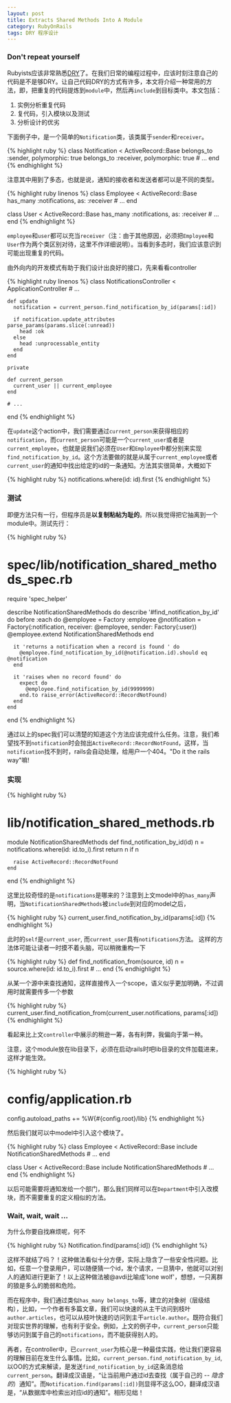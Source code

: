 ```yaml
---
layout: post
title: Extracts Shared Methods Into A Module
category: RubyOnRails
tags: DRY 程序设计
---
```


### Don't repeat yourself

Rubyists应该非常熟悉[DRY][1]了。在我们日常的编程过程中，应该时刻注意自己的代码是不是够DRY。让自己代码DRY的方式有许多，本文将介绍一种常用的方法，即，把重复的代码提炼到`module`中，然后再`include`到目标类中。本文包括：

1.  实例分析重复代码
2.  复代码，引入模块以及测试
3.  分析设计的优劣

下面例子中，是一个简单的`Notification`类，该类属于`sender`和`receiver`。

{% highlight ruby %}
  class Notification < ActiveRecord::Base
    belongs_to :sender, polymorphic: true
    belongs_to :receiver, polymorphic: true
    # ...
  end
{% endhighlight %}

注意其中用到了多态，也就是说，通知的接收者和发送者都可以是不同的类型。

{% highlight ruby linenos %}
  class Employee < ActiveRecord::Base
    has_many :notifications, as: :receiver
    # ...
  end
  
  class User < ActiveRecord::Base
    has_many :notifications, as: :receiver
    # ...
  end
{% endhighlight %}

`employee`和`user`都可以充当`receiver`（注：由于其他原因，必须把`Employee`和`User`作为两个类区别对待，这里不作详细说明）。当看到多态时，我们应该意识到可能出现重复的代码。

由外向内的开发模式有助于我们设计出良好的接口，先来看看controller

{% highlight ruby linenos %}
  class NotificationsController < ApplicationController
    # ...

    def update
      notification = current_person.find_notification_by_id(params[:id])

      if notification.update_attributes parse_params(params.slice(:unread))
        head :ok
      else
        head :unprocessable_entity
      end
    end

    private

    def current_person
      current_user || current_employee
    end

    # ...
  end
{% endhighlight %}

在`update`这个action中，我们需要通过`current_person`来获得相应的`notification`，而`current_person`可能是一个`current_user`或者是`current_employee`，也就是说我们必须在`User`和`Employee`中都分别来实现`find_notification_by_id`。这个方法要做的就是从属于`current_employee`或者`current_user`的通知中找出给定的id的一条通知。方法其实很简单，大概如下

{% highlight ruby %}
  notifications.where(id: id).first
{% endhighlight %}

### 测试

即便方法只有一行，但程序员是**以复制粘帖为耻的**。所以我觉得把它抽离到一个module中。测试先行：

{% highlight ruby %}
  # spec/lib/notification_shared_methods_spec.rb
  require 'spec_helper'

  describe NotificationSharedMethods do
    describe '#find_notification_by_id' do
      before :each do
        @employee = Factory :employee
        @notification = Factory(:notification, receiver: @employee, sender: Factory(:user))
        @employee.extend NotificationSharedMethods
      end

      it 'returns a notification when a record is found ' do
        @employee.find_notification_by_id(@notification.id).should eq @notification
      end

      it 'raises when no record found' do
        expect do
          @employee.find_notification_by_id(9999999)
        end.to raise_error(ActiveRecord::RecordNotFound)
      end
    end
  end
{% endhighlight %}

通过以上的spec我们可以清楚的知道这个方法应该完成什么任务。注意，我们希望找不到`notification`时会抛出`ActiveRecord::RecordNotFound`，这样，当`notification`找不到时，rails会自动处理，给用户一个404。"Do it the rails way"嘛!

### 实现

{% highlight ruby %}
  # lib/notification_shared_methods.rb

  module NotificationSharedMethods
    def find_notification_by_id(id)
      n = notifications.where(id: id.to_i).first
      return n if n

      raise ActiveRecord::RecordNotFound
    end
  end
{% endhighlight %}

这里比较奇怪的是`notifications`是哪来的？注意到上文model中的`has_many`声明，当`NotificationSharedMethods`被`include`到对应的model之后，

{% highlight ruby %}
  current_user.find_notification_by_id(params[:id])
{% endhighlight %}

此时的`self`是`current_user`, 而`current_user`具有`notifications`方法。
这样的方法体可能让读者一时摸不着头脑，可以稍微重构一下

{% highlight ruby %}
    def find_notification_from(source, id)
      n = source.where(id: id.to_i).first
      # ...
    end
{% endhighlight %}

从某一个源中来查找通知，这样直接传入一个scope，语义似乎更加明确，不过调用时就需要传多一个参数

{% highlight ruby %}
  current_user.find_notification_from(current_user.notifications,
params[:id])
{% endhighlight %}
 
看起来比上文`controller`中展示的稍逊一筹，各有利弊，我偏向于第一种。

注意，这个module放在lib目录下，必须在启动rails时吧lib目录的文件加载进来，这样才能生效。

{% highlight ruby %}
  # config/application.rb
  config.autoload_paths += %W{#{config.root}/lib}
{% endhighlight %}

然后我们就可以中model中引入这个模块了。

{% highlight ruby %}
  class Employee < ActiveRecord::Base
    include NotificationSharedMethods
    # ...
  end
 
  class User < ActiveRecord::Base
    include NotificationSharedMethods
    # ...
  end
{% endhighlight %}

以后可能需要将通知发给一个部门，那么我们同样可以在`Department`中引入改模块，而不需要重复的定义相似的方法。

### Wait, wait, wait ...

为什么你要自找麻烦呢，何不

{% highlight ruby %}
  Notification.find(params[:id])
{% endhighlight %}

这样不就结了吗？！这种做法看似十分方便，实际上隐含了一些安全性问题。比如，任意一个登录用户，可以随便猜一个id，发个请求，一旦猜中，他就可以对别人的通知进行更新了！以上这种做法被@avdi比喻成'lone wolf'，想想，一只离群的狼是多么的脆弱和危险。

而在程序中，我们通过类似`has_many belongs_to`等，建立的对象树（层级结构），比如，一个作者有多篇文章，我们可以快速的从主干访问到枝叶`author.articles`，也可以从枝叶快速的访问到主干`article.author`。既符合我们对现实世界的理解，也有利于安全。例如，上文的例子中，`current_person`只能够访问到属于自己的`notifications`，而不能获得别人的。

再者，在controller中，已`current_user`为核心是一种最佳实践，他让我们更容易的理解目前在发生什么事情。比如，`current_person.find_notification_by_id`, 以OO的方式来解读，是发送`find_notification_by_id`这条消息给`current_person`。翻译成汉语是，“让当前用户通过id去查找（属于自己的 -- _隐含的_）通知”。而`Notification.find(params[:id])`则显得不这么OO，翻译成汉语是，“从数据库中检索出对应id的通知”。相形见绌！

[1]: http://en.wikipedia.org/wiki/Don't_repeat_yourself
